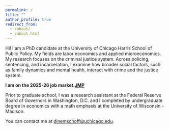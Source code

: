 ```yaml
---
permalink: /
title: ""
author_profile: true
redirect_from: 
  - /about/
  - /about.html
---
```

Hi! I am a PhD candidate at the University of Chicago Harris School of Public Policy. My fields are labor economics and applied microeconomics. My research focuses on the criminal justice system. Across policing, sentencing, and incarceration, I examine how broader social factors, such as family dynamics and mental health, interact with crime and the justice system.

<strong>I am on the 2025-26 job market.[JMP](https://bit.ly/nemschoff_JMP) </strong> 

Prior to graduate school, I was a research assistant at the Federal Reserve Board of Governors in Washington, D.C. and I completed by undergraduate degree in economics with a math emphasis at the University of Wisconsin - Madison.

You can contact me at dinemschoff@uchicago.edu.
